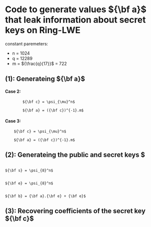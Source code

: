 
# Code to generate values ${\bf a}$ that leak information about secret keys on Ring-LWE
constant paremeters: 
- n = 1024
- q = 12289 
- m = ${\frac{q}{17}}$ = 722

## (1): Generateing ${\bf a}$

#### Case 2:   

            ${\bf c} = \psi_{\mu}^n$ 

            ${\bf a} = ({\bf c})^{-1}.m$ 

#### Case 3:  

        ${\bf c} = \psi_{\mu}^n$ 

        ${\bf a} = ({\bf c})^{-1}.m$ 

## (2): Generateing the public and secret keys $

                                                                                    ${\bf s} = \psi_{8}^n$ 

                                                                                    ${\bf e} = \psi_{8}^n$

                                                                                    ${\bf b} = {\bf a}.{\bf e} + {\bf e}$

## (3): Recovering coefficients of the secret key ${\bf c}$

       
